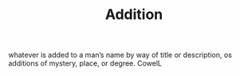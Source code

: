 ---
title: Addition
permalink: "/definitions/addition.html"
body: whatever is added to a man’s name by way of title or description, os additions
  of mystery, place, or degree. CowelL
published_at: '2018-07-07'
layout: post
---